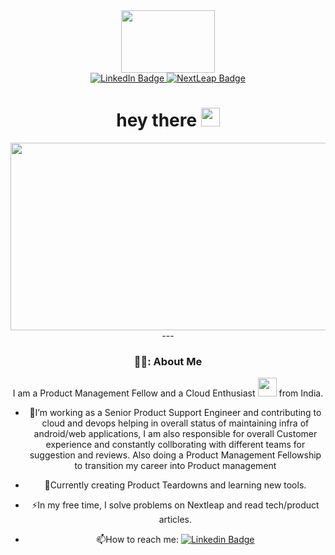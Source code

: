 <div id="header" align="center">
  <img src="https://media.giphy.com/media/v1.Y2lkPTc5MGI3NjExZml1Y2pnNmRwcnJiYjdpaWJpMGM5c3Jxb3Zhb2V4ZnA5YzQ4dDlnMiZlcD12MV9pbnRlcm5hbF9naWZfYnlfaWQmY3Q9Zw/3oriNLx3dUqFgVi86I/giphy.gif" width="150" height="100"/>
</div>

<div id="badges" align="center">
  <a href="https://www.linkedin.com/in/pandeyayush13/">
    <img src="https://img.shields.io/badge/LinkedIn-blue?style=for-the-badge&logo=linkedin&logoColor=white" alt="LinkedIn Badge"/>
  </a>
<a href="https://nextleap.app/portfolio/ayush-pandey">
  <img src="https://img.shields.io/badge/NextLeap-_Portfolio-Black?style=for-the-badge&logo=NextLeap&logoColor=Black" alt="NextLeap Badge" />
</a>
  </a>
</div>
<div id="header" align="center">
<img src="https://komarev.com/ghpvc/?username=ayushpandey13&style=flat-square&color=blue" alt=""/>
<h1>
  hey there
  <img src="https://media.giphy.com/media/hvRJCLFzcasrR4ia7z/giphy.gif" width="30px"/>
</h1>
<div align="center">
  <img src="https://media.giphy.com/media/dWesBcTLavkZuG35MI/giphy.gif" width="600" height="300"/>
</div>
---

### :man_technologist:: About Me

I am a Product Management Fellow and a Cloud Enthusiast <img src="https://media.giphy.com/media/WUlplcMpOCEmTGBtBW/giphy.gif" width="30"> from India.

- :telescope:I’m working as a Senior Product Support Engineer and contributing to cloud and devops helping in overall status of maintaining infra of android/web applications, I am also responsible for overall Customer experience and constantly collborating with different teams for suggestion and reviews. Also doing a Product Management Fellowship to transition my career into Product management

- :seedling:Currently creating Product Teardowns and learning new tools.
- :zap:In my free time, I solve problems on Nextleap and read tech/product articles.
- :mailbox:How to reach me: [![Linkedin Badge](https://img.shields.io/badge/-Ayush_Pandey-blue?style=flat&logo=Linkedin&logoColor=white)](https://www.linkedin.com/in/pandeyayush13/)
